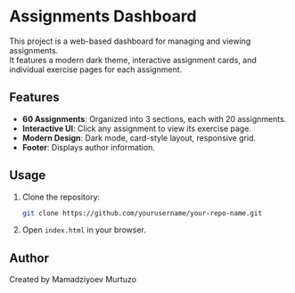 # Assignments Dashboard

This project is a web-based dashboard for managing and viewing assignments.  
It features a modern dark theme, interactive assignment cards, and individual exercise pages for each assignment.

## Features

- **60 Assignments**: Organized into 3 sections, each with 20 assignments.
- **Interactive UI**: Click any assignment to view its exercise page.
- **Modern Design**: Dark mode, card-style layout, responsive grid.
- **Footer**: Displays author information.

## Usage

1. Clone the repository:
    ```bash
    git clone https://github.com/yourusername/your-repo-name.git
    ```
2. Open `index.html` in your browser.

## Author

Created by Mamadziyoev Murtuzo
